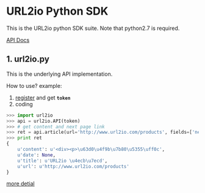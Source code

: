 # URL2io Python SDK

This is the URL2io python SDK suite. Note that python2.7 is required.

[API Docs](http://url2io.applinzi.com/docs)

## 1. url2io.py

This is the underlying API implementation.

How to use? example:

1. [register](http://url2io.applinzi.com/accounts/register) and get **`token`**
2. coding

```python
>>> import url2io
>>> api = url2io.API(token)
>>> # get content and next page link
>>> ret = api.article(url='http://www.url2io.com/products', fields=['next',])
>>> print ret
{
    u'content': u'<div><p>\u63d0\u4f9b\u7b80\u5355\uff0c',
    u'date': None,
    u'title': u'URL2io \u4ecb\u7ecd',
    u'url': u'http://www.url2io.com/products'
}
```

[more detial](http://blog.url2io.com/url2io-python-sdk/example%20show%20how%20to%20use%20SDK/)
